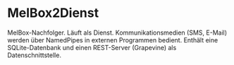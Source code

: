 # MelBox2Dienst

MelBox-Nachfolger. Läuft als Dienst.
Kommunikationsmedien (SMS, E-Mail) werden über NamedPipes in externen Programmen bedient.
Enthält eine SQLite-Datenbank und einen REST-Server (Grapevine) als Datenschnittstelle.
